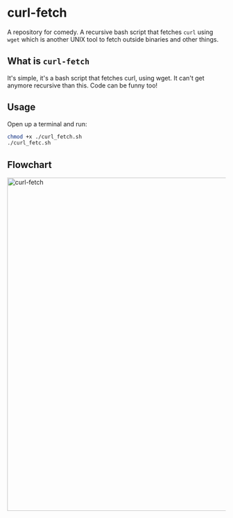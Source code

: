 # curl-fetch
A repository for comedy. A recursive bash script that fetches `curl` using `wget` which is another UNIX tool to fetch outside binaries and other things.

## What is `curl-fetch` 
It's simple, it's a bash script that fetches curl, using wget. It can't get anymore recursive than this. Code can be funny too!

## Usage

Open up a terminal and run: 

```bash
chmod +x ./curl_fetch.sh
./curl_fetc.sh
```

## Flowchart 

<img width="768" alt="curl-fetch" src="https://github.com/Montana/curl-fetch/assets/20936398/31c3b716-1359-49a7-92da-4cf6863a85a7">
